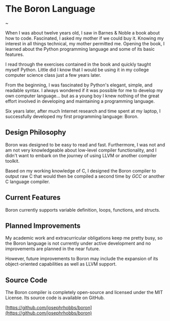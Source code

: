 # The Boron Language

~

When I was about twelve years old, I saw in Barnes & Noble a book about how to code.  Fascinated, I asked my mother if we could buy it.  Knowing my interest in all things technical, my mother permitted me.  Opening the book, I learned about the Python programming language and some of its basic features.

I read through the exercises contained in the book and quickly taught myself Python.  Little did I know that I would be using it in my college computer science class just a few years later.

From the beginning, I was fascinated by Python's elegant, simple, and readable syntax.  I always wondered if it was possible for me to develop my own computer language... but as a young boy I knew nothing of the great effort involved in developing and maintaining a programming language.

Six years later, after much Internet research and time spent at my laptop, I successfully developed my first programming language: Boron.

## Design Philosophy

Boron was designed to be easy to read and fast.  Furthermore, I was not and am not very knowledgeable about low-level compiler functionality, and I didn't want to embark on the journey of using LLVM or another compiler toolkit.

Based on my working knowledge of C, I designed the Boron compiler to output raw C that would then be compiled a second time by _GCC_ or another C language compiler.

## Current Features

Boron currently supports variable definition, loops, functions, and structs.

## Planned Improvements

My academic work and extracurricular obligations keep me pretty busy, so the Boron language is not currently under active development and no improvements are planned in the near future.

However, future improvements to Boron may include the expansion of its object-oriented capabilities as well as LLVM support.

## Source Code

The Boron compiler is completely open-source and licensed under the MIT License.  Its source code is available on GitHub.

[https://github.com/josephrhobbs/boron](https://github.com/josephrhobbs/boron)